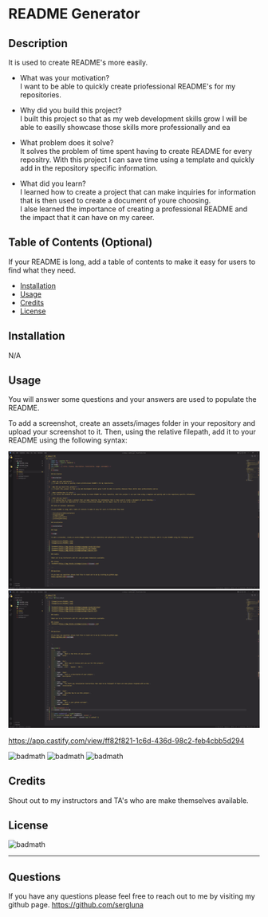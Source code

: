 
# README Generator

## Description

It is used to create README's more easily.

- What was your motivation?  
    I want to be able to quickly create priofessional README's for my repositories.

- Why did you build this project?  
    I built this project so that as my web development skills grow I will be able to easilly showcase those skills more professionally and ea

- What problem does it solve?  
    It solves the problem of time spent having to create README for every repositry. With this project I can save time using a template and quickly add in the repository specific information.

- What did you learn?  
    I learned how to create a project that can make inquiries for information that is then used to create a document of youre choosing.  
    I alse learned the importance of creating a professional README and the impact that it can have on my career.

## Table of Contents (Optional)

If your README is long, add a table of contents to make it easy for users to find what they need.

- [Installation](#installation)
- [Usage](#usage)
- [Credits](#credits)
- [License](#license)

## Installation

N/A

## Usage

You will answer some questions and your answers are used to populate the README.

To add a screenshot, create an assets/images folder in your repository and upload your screenshot to it. Then, using the relative filepath, add it to your README using the following syntax:

![image](assets/README_1.png)
![image](assets/README_2.png)

https://app.castify.com/view/ff82f821-1c6d-436d-98c2-feb4cbb5d294

![badmath](https://img.shields.io/badge/Language-JavaScript-blue)
![badmath](https://img.shields.io/badge/Registry-npm-ff69b4)
![badmath](https://img.shields.io/badge/package-Inquirer-9cf)

## Credits

Shout out to my instructors and TA's who are make themselves available. 

## License
![badmath](https://img.shields.io/badge/License-MIT-red)

---

## Questions

If you have any questions please feel free to reach out to me by visiting my github page.
https://github.com/sergluna



